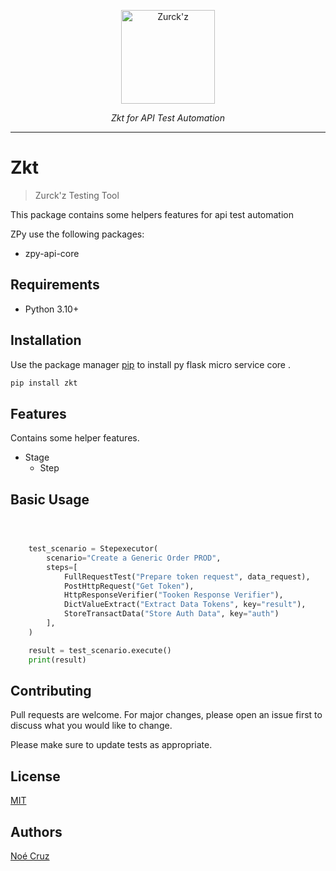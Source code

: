 <p align="center">
  <a  href="https://github.com/NoeCruzMW/zpy-flask-msc-docs"><img width="150" src="https://lh3.googleusercontent.com/a-/AOh14GjLO5qYYR5nQl5hgavUKz4Dv3LVzWDvGtV4xNam=s600-k-no-rp-mo" alt="Zurck'z"></a>
</p>
<p align="center">
    <em>Zkt for API Test Automation </em>
</p>
<p align="center"></p>

---

# Zkt

> Zurck'z Testing Tool

This package contains some helpers features for api test automation

ZPy use the following packages:

- zpy-api-core

## Requirements

- Python 3.10+

## Installation

Use the package manager [pip](https://pip.pypa.io/en/stable/) to install py flask micro service core .

```bash
pip install zkt
```

## Features

Contains some helper features.

- Stage
  - Step

## Basic Usage

```python



    test_scenario = Stepexecutor(
        scenario="Create a Generic Order PROD",
        steps=[
            FullRequestTest("Prepare token request", data_request),
            PostHttpRequest("Get Token"),
            HttpResponseVerifier("Tooken Response Verifier"),
            DictValueExtract("Extract Data Tokens", key="result"),
            StoreTransactData("Store Auth Data", key="auth")
        ],
    )

    result = test_scenario.execute()
    print(result)

```

## Contributing

Pull requests are welcome. For major changes, please open an issue first to discuss what you would like to change.

Please make sure to update tests as appropriate.

## License

[MIT](https://choosealicense.com/licenses/mit/)

## Authors

[Noé Cruz](https://www.linkedin.com/in/zurckz/)
